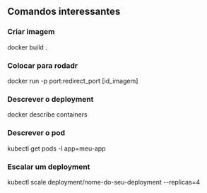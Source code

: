 ## Comandos interessantes

### Criar imagem

docker build .

### Colocar para rodadr

docker run -p port:redirect_port [id_imagem]

### Descrever o deployment

docker describe containers

### Descrever o pod

kubectl get pods -l app=meu-app

### Escalar um deployment

kubectl scale deployment/nome-do-seu-deployment --replicas=4
